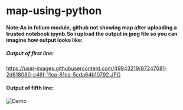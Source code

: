 # map-using-python
#### Note:As in folium module, github not showing map after uploading a trusted notebook ipynb.So i upload the output in jpeg file so you can imagine how output looks like: 
##### Output of first line:
https://user-images.githubusercontent.com/49943219/87247081-2d618080-c46f-11ea-81ea-5cda64b10792.JPG

#### Output of fifth line:
![Demo](https://user-images.githubusercontent.com/49943219/87247300-ad3c1a80-c470-11ea-8f63-d6eb058a2f5b.GIF)
